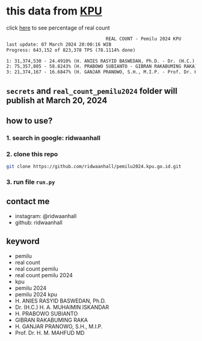 # this data from [KPU](https://pemilu2024.kpu.go.id/)

click [here](https://ridwaanhall.github.io/pemilu2024.kpu.go.id/) to see percentage of real count

```txt
                                     REAL COUNT - Pemilu 2024 KPU
last update: 07 March 2024 20:00:16 WIB
Progress: 643,152 of 823,378 TPS (78.1114% done)

1: 31,374,530 - 24.4910% (H. ANIES RASYID BASWEDAN, Ph.D. - Dr. (H.C.) H. A. MUHAIMIN ISKANDAR)
2: 75,357,805 - 58.8243% (H. PRABOWO SUBIANTO - GIBRAN RAKABUMING RAKA)
3: 21,374,167 - 16.6847% (H. GANJAR PRANOWO, S.H., M.I.P. - Prof. Dr. H. M. MAHFUD MD)
```

## `secrets` and `real_count_pemilu2024` folder will publish at March 20, 2024

## how to use?

### 1. search in google: ridwaanhall

### 2. clone this repo

```bash
git clone https://github.com/ridwaanhall/pemilu2024.kpu.go.id.git
```

### 3. run file `run.py`

## contact me

- instagram: @ridwaanhall
- github: ridwaanhall

## keyword

- pemilu
- real count
- real count pemilu
- real count pemilu 2024
- kpu
- pemilu 2024
- pemilu 2024 kpu
- H. ANIES RASYID BASWEDAN, Ph.D.
- Dr. (H.C.) H. A. MUHAIMIN ISKANDAR
- H. PRABOWO SUBIANTO
- GIBRAN RAKABUMING RAKA
- H. GANJAR PRANOWO, S.H., M.I.P.
- Prof. Dr. H. M. MAHFUD MD
